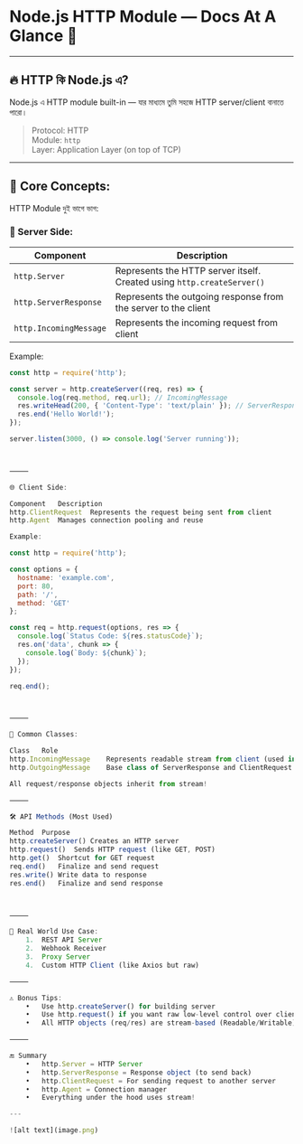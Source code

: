 # Node.js HTTP Module — Docs At A Glance 🧠

---

## 🔥 HTTP কি Node.js এ?

Node.js এ HTTP module built-in — যার মাধ্যমে তুমি সহজে HTTP server/client বানাতে পারো।

> Protocol: HTTP  
> Module: `http`  
> Layer: Application Layer (on top of TCP)

---

## 🧩 Core Concepts:

HTTP Module দুই ভাগে ভাগ:

### 🚀 Server Side:
| Component | Description |
|-----------|-------------|
| `http.Server` | Represents the HTTP server itself. Created using `http.createServer()` |
| `http.ServerResponse` | Represents the outgoing response from the server to the client |
| `http.IncomingMessage` | Represents the incoming request from client |

Example:
```js
const http = require('http');

const server = http.createServer((req, res) => {
  console.log(req.method, req.url); // IncomingMessage
  res.writeHead(200, { 'Content-Type': 'text/plain' }); // ServerResponse
  res.end('Hello World!');
});

server.listen(3000, () => console.log('Server running'));



⸻

🌐 Client Side:

Component	Description
http.ClientRequest	Represents the request being sent from client
http.Agent	Manages connection pooling and reuse

Example:

const http = require('http');

const options = {
  hostname: 'example.com',
  port: 80,
  path: '/',
  method: 'GET'
};

const req = http.request(options, res => {
  console.log(`Status Code: ${res.statusCode}`);
  res.on('data', chunk => {
    console.log(`Body: ${chunk}`);
  });
});

req.end();



⸻

🔧 Common Classes:

Class	Role
http.IncomingMessage	Represents readable stream from client (used in server)
http.OutgoingMessage	Base class of ServerResponse and ClientRequest

All request/response objects inherit from stream!

⸻

🛠️ API Methods (Most Used)

Method	Purpose
http.createServer()	Creates an HTTP server
http.request()	Sends HTTP request (like GET, POST)
http.get()	Shortcut for GET request
req.end()	Finalize and send request
res.write()	Write data to response
res.end()	Finalize and send response



⸻

🧠 Real World Use Case:
	1.	REST API Server
	2.	Webhook Receiver
	3.	Proxy Server
	4.	Custom HTTP Client (like Axios but raw)

⸻

⚠️ Bonus Tips:
	•	Use http.createServer() for building server
	•	Use http.request() if you want raw low-level control over client requests (alternatively use axios or fetch in high-level code)
	•	All HTTP objects (req/res) are stream-based (Readable/Writable)

⸻

🔚 Summary
	•	http.Server = HTTP Server
	•	http.ServerResponse = Response object (to send back)
	•	http.ClientRequest = For sending request to another server
	•	http.Agent = Connection manager
	•	Everything under the hood uses stream!

---

![alt text](image.png)